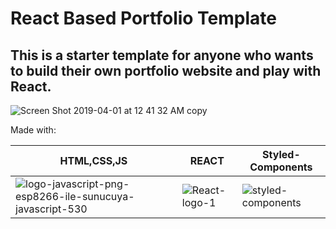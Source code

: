 # React Based Portfolio Template

## This is a starter template for anyone who wants to build their own portfolio website and play with React.

![Screen Shot 2019-04-01 at 12 41 32 AM copy](https://user-images.githubusercontent.com/25883629/55304056-91496c80-5417-11e9-9e8d-c488be7a008d.jpg)

Made with: <br/>

| HTML,CSS,JS | REACT | Styled-Components |
|-------|-----|-----|
| ![logo-javascript-png-esp8266-ile-sunucuya-javascript-530](https://user-images.githubusercontent.com/25883629/55304290-bdb1b880-5418-11e9-9217-8720d03e993a.png) | ![React-logo-1](https://user-images.githubusercontent.com/25883629/55304286-b68aaa80-5418-11e9-87ca-b445fb62689a.png) |![styled-components](https://user-images.githubusercontent.com/25883629/55304182-3cf2bc80-5418-11e9-82c3-723af0a6f750.png) |
